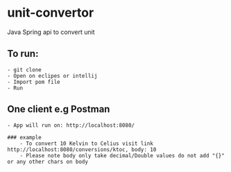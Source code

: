 # unit-convertor
 Java Spring api to convert unit
 
 ## To run:
    - git clone
    - Open on eclipes or intellij
    - Import pom file
    - Run

 ## One client e.g Postman
    - App will run on: http://localhost:8080/
    
    ### example 
        - To convert 10 Kelvin to Celius visit link http://localhost:8080/conversions/ktoc, body: 10
        - Please note body only take decimal/Double values do not add "{}" or any other chars on body  
        

